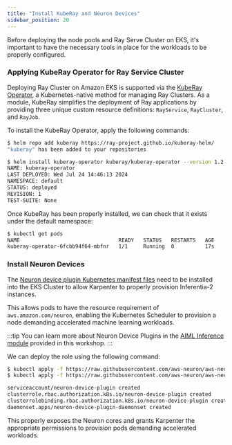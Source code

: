 ```yaml
---
title: "Install KubeRay and Neuron Devices"
sidebar_position: 20
---
```


Before deploying the node pools and Ray Serve Cluster on EKS, it's important to have the necessary tools in place for the workloads to be properly configured.

### Applying KubeRay Operator for Ray Service Cluster

Deploying Ray Cluster on Amazon EKS is supported via the [KubeRay Operator](https://ray-project.github.io/kuberay/), a Kubernetes-native method for managing Ray Clusters. As a module, KubeRay simplifies the deployment of Ray applications by providing three unique custom resource definitions: `RayService`, `RayCluster`, and `RayJob`.

To install the KubeRay Operator, apply the following commands:

```bash
$ helm repo add kuberay https://ray-project.github.io/kuberay-helm/
"kuberay" has been added to your repositories
```

```bash wait=10
$ helm install kuberay-operator kuberay/kuberay-operator --version 1.2.0
NAME: kuberay-operator
LAST DEPLOYED: Wed Jul 24 14:46:13 2024
NAMESPACE: default
STATUS: deployed
REVISION: 1
TEST-SUITE: None
```

Once KubeRay has been properly installed, we can check that it exists under the default namespace:

```bash
$ kubectl get pods
NAME                                READY   STATUS   RESTARTS   AGE
kuberay-operator-6fcbb94f64-mbfnr   1/1     Running  0          17s
```

### Install Neuron Devices

The [Neuron device plugin Kubernetes manifest files](https://github.com/aws-neuron/aws-neuron-sdk/tree/master/src/k8) need to be installed into the EKS Cluster to allow Karpenter to properly provision Inferentia-2 instances.

This allows pods to have the resource requirement of `aws.amazon.com/neuron`, enabling the Kubernetes Scheduler to provision a node demanding accelerated machine learning workloads.

:::tip
You can learn more about Neuron Device Plugins in the [AIML Inference module](../../aiml/inferentia/index.md) provided in this workshop.
:::

We can deploy the role using the following command:

```bash
$ kubectl apply -f https://raw.githubusercontent.com/aws-neuron/aws-neuron-sdk/v2.21.1/src/k8/k8s-neuron-device-plugin-rbac.yml
$ kubectl apply -f https://raw.githubusercontent.com/aws-neuron/aws-neuron-sdk/v2.21.1/src/k8/k8s-neuron-device-plugin.yml

serviceaccount/neuron-device-plugin created
clusterrole.rbac.authorization.k8s.io/neuron-device-plugin created
clusterrolebinding.rbac.authorization.k8s.io/neuron-device-plugin created
daemonset.apps/neuron-device-plugin-daemonset created
```

This properly exposes the Neuron cores and grants Karpenter the appropriate permissions to provision pods demanding accelerated workloads.
